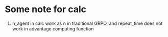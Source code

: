 # Some note for calc
1. n_agent in calc work as n in traditional GRPO, and repeat_time does not work in advantage computing function